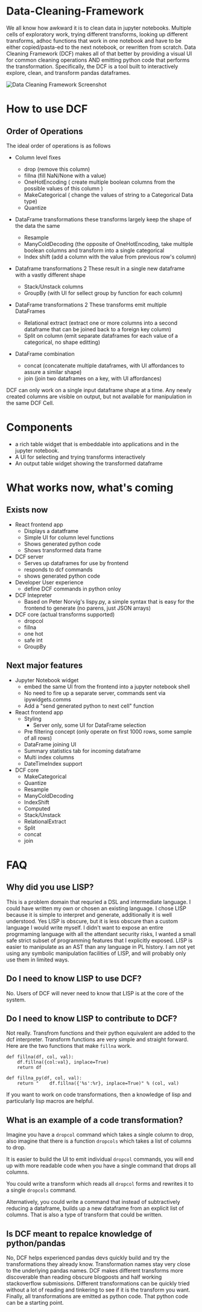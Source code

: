 # Data-Cleaning-Framework

We all know how awkward it is to clean data in jupyter notebooks.  Multiple cells of exploratory work, trying different transforms, looking up different transforms, adhoc functions that work in one notebook and have to be either copied/pasta-ed to the next notebook, or rewritten from scratch.  Data Cleaning Framework  (DCF) makes all of that better by providing a visual UI for common cleaning operations AND emitting python code that performs the transformation. Specifically, the DCF is a tool built to interactively explore, clean, and transform pandas dataframes.

![Data Cleaning Framework Screenshot](assets/images/Dcf-tabbed.png)

# How to use DCF

## Order of Operations
The ideal order of operations is as follows

* Column level fixes
  * drop (remove this column)
  * fillna (fill NaN/None with a value)
  * OneHotEncoding ( create multiple boolean columns from the possible values of this column )
  * MakeCategorical ( change the values of string to a Categorical Data type)
  * Quantize
* DataFrame transformations
these transforms largely keep the shape of the data the same

  * Resample
  * ManyColdDecoding (the opposite of OneHotEncoding, take multiple boolean columns and transform into a single categorical
  * Index shift (add a column with the value from previous row's column)
* Dataframe transformations 2
These result in a single new dataframe with a vastly different shape
  * Stack/Unstack columns
  * GroupBy (with UI for sellect group by function for each column)
* DataFrame transformations 2
These transforms emit multiple DataFrames
  * Relational extract (extract one or more columns into a second dataframe that can be joined back to a foreign key column)
  * Split on column (emit separate dataframes for each value of a categorical, no shape editting)
* DataFrame combination
  * concat (concatenate multiple dataframes, with UI affordances to assure a similar shape)
  * join (join two dataframes on a key, with UI affordances)

DCF can only work on a single input dataframe shape at a time.  Any newly created columns are visible on output, but not available for manipulation in the same DCF Cell.


# Components
* a rich table widget that is embeddable into applications and in the jupyter notebook.
* A UI for selecting and trying transforms interactively
* An output table widget showing the transformed dataframe


# What works now, what's coming

## Exists now
  * React frontend app
    * Displays a datatframe
	* Simple UI for column level functions
	* Shows generated python code
	* Shows transformed data frame
  * DCF server
    * Serves up dataframes for use by frontend
	* responds to dcf commands
	* shows generated python code
  * Developer User experience
	* define DCF commands in python onloy
  * DCF Intepreter
    * Based on Peter Norvig's lispy.py, a simple syntax that is easy for the frontend to generate (no parens, just JSON arrays)
  * DCF core (actual transforms supported)
    * dropcol
	* fillna
	* one hot
	* safe int
	* GroupBy

## Next major features
  * Jupyter Notebook widget
    * embed the same UI from the frontend into a jupyter notebook shell
	* No need to fire up a separate server, commands sent via ipywidgets.comms
	* Add a "send generated python to next cell" function
  * React frontend app
    * Styling
	  * Server only, some UI for DataFrame selection
    * Pre filtering concept (only operate on first 1000 rows, some sample of all rows)
	* DataFrame joining UI
	* Summary statistics tab for incoming dataframe
	* Multi index columns
	* DateTimeIndex support
  * DCF core
	* MakeCategorical
	* Quantize
	* Resample
	* ManyColdDecoding
	* IndexShift
	* Computed
	* Stack/Unstack
	* RelationalExtract
	* Split
	* concat
	* join
	
# FAQ
## Why did you use LISP?

This is a problem domain that requried a DSL and intermediate language.  I could have written my own or chosen an existing language.  I chose LISP because it is simple to interpret and generate, additionally it is well understood.  Yes LISP is obscure, but it is less obscure than a custom language I would write myself.  I didn't want to expose an entire progrmaming language with all the attendant security risks, I wanted a small safe strict subset of programming features that I explicitly exposed.  LISP is easier to manipulate as an AST than any language in PL history.  I am not yet using any symbolic manipulation facilities of LISP, and will probably only use them in limited ways. 

## Do I need to know LISP to use DCF?

No.  Users of DCF will never need to know that LISP is at the core of the system.

## Do I need to know LISP to contribute to DCF?

Not really.  Transfrom functions and their python equivalent are added to the dcf interpreter.  Transform functions are very simple and straight forward.  Here are the two functions that make `fillna` work.
```
def fillna(df, col, val):
    df.fillna({col:val}, inplace=True)
    return df

def fillna_py(df, col, val):
    return "    df.fillna({'%s':%r}, inplace=True)" % (col, val)
```

If you want to work on code transformations, then a knowledge of lisp and particularly lisp macros are helpful.

## What is an example of a code transformation?

Imagine you have a `dropcol` command which takes a single column to drop, also imagine that there is a function `dropcols` which takes a list of columns to drop.

It is easier to build the UI to emit individual `dropcol` commands, you will end up with more readable code when you have a single command that drops all columns.

You could write a transform which reads all `dropcol` forms and rewrites it to a single `dropcols` command.

Alternatively, you could write a command that instead of subtractively reducing a dataframe, builds up a new dataframe from an explicit list of columns.  That is also a type of transform that could be written.

## Is DCF meant to repalce knowledge of python/pandas 

No, DCF helps experienced pandas devs quickly build and try the transformations they already know.  Transformation names stay very close to the underlying pandas names.  DCF makes different transforms more discoverable than reading obscure blogposts and half working stackoverflow submissions.  Different transformations can be quickly tried without a lot of reading and tinkering to see if it is the transform you want.  Finally, all transformations are emitted as python code.  That python code can be a starting point.




